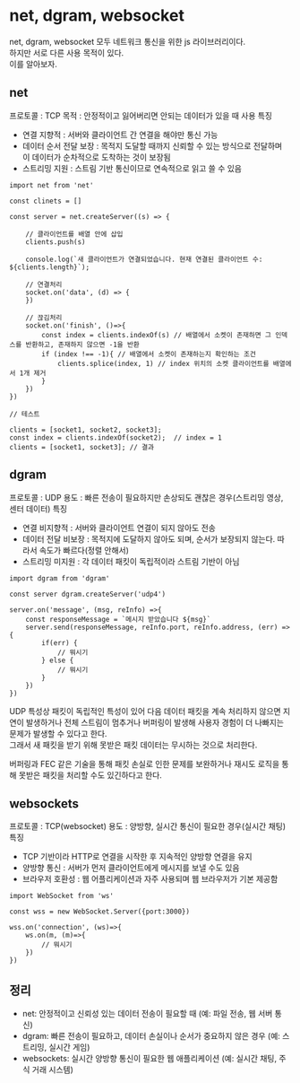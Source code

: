 # net, dgram, websocket

net, dgram, websocket 모두 네트워크 통신을 위한 js 라이브러리이다.  
하지만 서로 다른 사용 목적이 있다.  
이를 알아보자.

## net

프로토콜 : TCP
목적 : 안정적이고 잃어버리면 안되는 데이터가 있을 때 사용
특징

- 연결 지향적 : 서버와 클라이언트 간 연결을 해야만 통신 가능
- 데이터 순서 전달 보장 : 목적지 도달할 때까지 신뢰할 수 있는 방식으로 전달하며 이 데이터가 순차적으로 도착하는 것이 보장됨
- 스트리밍 지원 : 스트림 기반 통신이므로 연속적으로 읽고 쓸 수 있음

```
import net from 'net'

const clinets = []

const server = net.createServer((s) => {

    // 클라이언트를 배열 안에 삽입
    clients.push(s)

    console.log(`새 클라이언트가 연결되었습니다. 현재 연결된 클라이언트 수: ${clients.length}`);

    // 연결처리
    socket.on('data', (d) => {
    })

    // 끊김처리
    socket.on('finish', ()=>{
        const index = clients.indexOf(s) // 배열에서 소켓이 존재하면 그 인덱스를 반환하고, 존재하지 않으면 -1을 반환
        if (index !== -1){ // 배열에서 소켓이 존재하는지 확인하는 조건
            clients.splice(index, 1) // index 위치의 소켓 클라이언트를 배열에서 1개 제거
        }
    })
})

// 테스트

clients = [socket1, socket2, socket3];
const index = clients.indexOf(socket2);  // index = 1
clients = [socket1, socket3]; // 결과
```

## dgram

프로토콜 : UDP
용도 : 빠른 전송이 필요하지만 손상되도 괜찮은 경우(스트리밍 영상, 센터 데이터)
특징

- 연결 비지향적 : 서버와 클라이언트 연결이 되지 않아도 전송
- 데이터 전달 비보장 : 목적지에 도달하지 않아도 되며, 순서가 보장되지 않는다. 따라서 속도가 빠르다(정렬 안해서)
- 스트리밍 미지원 : 각 데이터 패킷이 독립적이라 스트림 기반이 아님

```
import dgram from 'dgram'

const server dgram.createServer('udp4')

server.on('message', (msg, reInfo) =>{
    const responseMessage = `메시지 받았습니다 ${msg}`
    server.send(responseMessage, reInfo.port, reInfo.address, (err) => {
        if(err) {
            // 뭐시기
        } else {
            // 뭐시기
        }
    })
})

```

UDP 특성상 패킷이 독립적인 특성이 있어 다음 데이터 패킷을 계속 처리하지 않으면 지연이 발생하거나 전체 스트림이 멈추거나 버퍼링이 발생해 사용자 경험이 더 나빠지는 문제가 발생할 수 있다고 한다.  
그래서 새 패킷을 받기 위해 못받은 패킷 데이터는 무시하는 것으로 처리한다.

버퍼링과 FEC 같은 기술을 통해 패킷 손실로 인한 문제를 보완하거나 재시도 로직을 통해 못받은 패킷을 처리할 수도 있긴하다고 한다.

## websockets

프로토콜 : TCP(websocket)
용도 : 양방향, 실시간 통신이 필요한 경우(실시간 채팅)
특징

- TCP 기반이라 HTTP로 연결을 시작한 후 지속적인 양방향 연결을 유지
- 양방향 통신 : 서버가 먼저 클라이언트에게 메시지를 보낼 수도 있음
- 브라우저 호환성 : 웹 어플리케이션과 자주 사용되며 웹 브라우저가 기본 제공함

```
import WebSocket from 'ws'

const wss = new WebSocket.Server({port:3000})

wss.on('connection', (ws)=>{
    ws.on(m, (m)=>{
        // 뭐시기
    })
})

```

## 정리

- net: 안정적이고 신뢰성 있는 데이터 전송이 필요할 때 (예: 파일 전송, 웹 서버 통신)
- dgram: 빠른 전송이 필요하고, 데이터 손실이나 순서가 중요하지 않은 경우 (예: 스트리밍, 실시간 게임)
- websockets: 실시간 양방향 통신이 필요한 웹 애플리케이션 (예: 실시간 채팅, 주식 거래 시스템)
